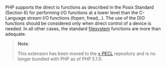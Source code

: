 PHP supports the direct io functions as described in the Posix Standard
(Section 6) for performing I/O functions at a lower level than the
C-Language stream I/O functions (<span class="function">fopen</span>,
<span class="function">fread</span>,..). The use of the DIO functions
should be considered only when direct control of a device is needed. In
all other cases, the standard
<a href="/book/filesystem.html" class="link">filesystem</a> functions
are more than adequate.

> **Note**:
>
> This extension has been moved to the
> <a href="https://pecl.php.net/" class="link external">» PECL</a>
> repository and is no longer bundled with PHP as of PHP 5.1.0.
